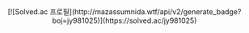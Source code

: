 <div align="center">
<!-- pip install -r requirements.txt
uvicorn main:app --reload -->
[![Solved.ac
프로필](http://mazassumnida.wtf/api/v2/generate_badge?boj=jy981025)](https://solved.ac/jy981025)

<!--
**junyeop1322/junyeop1322** is a ✨ _special_ ✨ repository because its `README.md` (this file) appears on your GitHub profile.

Here are some ideas to get you started:

- 🔭 I’m currently working on ...
- 🌱 I’m currently learning ...
- 👯 I’m looking to collaborate on ...
- 🤔 I’m looking for help with ...
- 💬 Ask me about ...
- 📫 How to reach me: ...
- 😄 Pronouns: ...
- ⚡ Fun fact: ...
-->

</div>
